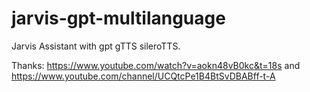 # jarvis-gpt-multilanguage
Jarvis Assistant with gpt gTTS sileroTTS.

Thanks: https://www.youtube.com/watch?v=aokn48vB0kc&t=18s and https://www.youtube.com/channel/UCQtcPe1B4BtSvDBABff-t-A
